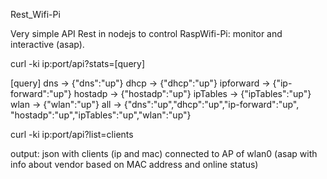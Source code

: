 Rest_Wifi-Pi

Very simple API Rest in nodejs to control RaspWifi-Pi: monitor and interactive (asap). 


curl -ki ip:port/api?stats=[query]

[query]
dns         -> {"dns":"up"}
dhcp        -> {"dhcp":"up"}
ipforward   -> {"ip-forward":"up"}
hostadp     -> {"hostadp":"up"}
ipTables    -> {"ipTables":"up"}
wlan        -> {"wlan":"up"}
all         -> {"dns":"up","dhcp":"up","ip-forward":"up",
                "hostadp":"up","ipTables":"up","wlan":"up"}


curl -ki ip:port/api?list=clients

output: json with clients (ip and mac) connected to AP of wlan0 (asap with info about vendor based on MAC address and online status)
